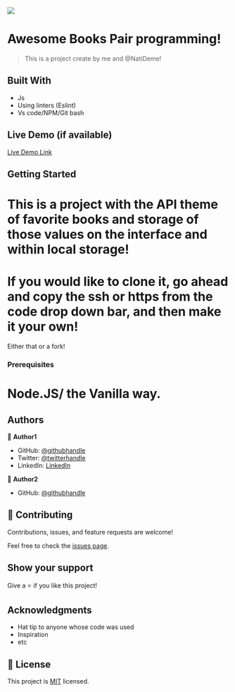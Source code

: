 ![](https://img.shields.io/badge/Microverse-blueviolet)


# Awesome Books Pair programming!

> This is a project create by me and @NatiDeme!


## Built With


- Js
- Using linters (Eslint)
- Vs code/NPM/Git bash

## Live Demo (if available)

[Live Demo Link](https://livedemo.com)


## Getting Started

# This is a project with the API theme of favorite books and storage of those values on the interface and within local storage!

# If you would like to clone it, go ahead and copy the ssh or https from the code drop down bar, and then make it your own!
Either that or a fork!

### Prerequisites

# Node.JS/ the Vanilla way. 


## Authors

👤 **Author1**

- GitHub: [@githubhandle](https://github.com/CrystallineButterfly)
- Twitter: [@twitterhandle](https://twitter.com/CrystAlline_k42)
- LinkedIn: [LinkedIn](https://linkedin.com/in/Kell_Mcwatt)

👤 **Author2**

- GitHub: [@githubhandle](https://github.com/Kimutai01)

## 🤝 Contributing

Contributions, issues, and feature requests are welcome!

Feel free to check the [issues page](../../issues/).

## Show your support

Give a ⭐️ if you like this project!

## Acknowledgments

- Hat tip to anyone whose code was used
- Inspiration
- etc

## 📝 License

This project is [MIT](./MIT.md) licensed.
